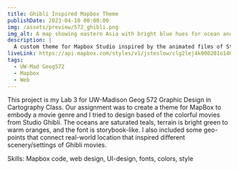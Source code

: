 ```yaml
---
title: Ghibli Inspired Mapbox Theme
publishDate: 2023-04-10 00:00:00
img: /assets/preview/572_ghibli.png
img_alt: A map showing eastern Asia with bright blue hues for ocean and varied greens for different terrain and a storybook-like font for labels.
description: |
  A custom theme for Mapbox Studio inspired by the animated films of Studio Ghibli.
liveLink: https://api.mapbox.com/styles/v1/jsteslow/clg2lej4k000201o146e8xcuz.html?title=view&access_token=pk.eyJ1IjoianN0ZXNsb3ciLCJhIjoiY2xmc3FpMnFwMDhodDNmcGg3anoyaXRjNCJ9.8458oF27KBZyDalUS84ctg&zoomwheel=true&fresh=true#1.67/14.1/122.1
tags:
  - UW-Mad Geog572
  - Mapbox
  - Web
---
```


This project is my Lab 3 for UW-Madison Geog 572 Graphic Design in Cartography Class. Our assignment was to create a theme for MapBox to embody a movie genre and I tried to design based of the colorful movies from Studio Ghibli. The oceans are saturated teals, terrain is bright green to warm oranges, and the font is storybook-like. I also included some geo-points that connect real-world location that inspired different scenery/settings of Ghibli movies.

Skills: Mapbox code, web design, UI-design, fonts, colors, style
